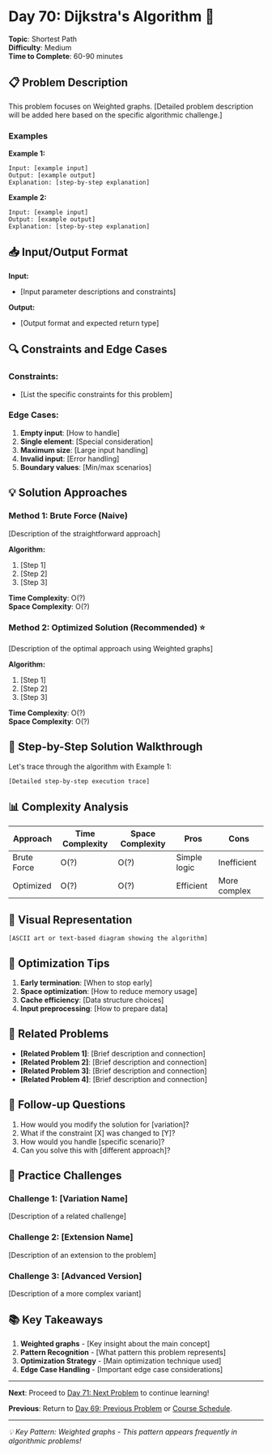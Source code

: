 # Day 70: Dijkstra's Algorithm 🎯

**Topic**: Shortest Path  
**Difficulty**: Medium  
**Time to Complete**: 60-90 minutes

## 📋 Problem Description

This problem focuses on Weighted graphs. [Detailed problem description will be added here based on the specific algorithmic challenge.]

### Examples

**Example 1:**
```
Input: [example input]
Output: [example output]
Explanation: [step-by-step explanation]
```

**Example 2:**
```
Input: [example input]  
Output: [example output]
Explanation: [step-by-step explanation]
```

## 📥 Input/Output Format

**Input:**
- [Input parameter descriptions and constraints]

**Output:**
- [Output format and expected return type]

## 🔍 Constraints and Edge Cases

### Constraints:
- [List the specific constraints for this problem]

### Edge Cases:
1. **Empty input**: [How to handle]
2. **Single element**: [Special consideration]  
3. **Maximum size**: [Large input handling]
4. **Invalid input**: [Error handling]
5. **Boundary values**: [Min/max scenarios]

## 💡 Solution Approaches

### Method 1: Brute Force (Naive)
[Description of the straightforward approach]

**Algorithm:**
1. [Step 1]
2. [Step 2]  
3. [Step 3]

**Time Complexity**: O(?)  
**Space Complexity**: O(?)

### Method 2: Optimized Solution (Recommended) ⭐
[Description of the optimal approach using Weighted graphs]

**Algorithm:**
1. [Step 1]
2. [Step 2]
3. [Step 3]

**Time Complexity**: O(?)  
**Space Complexity**: O(?)

## 🔧 Step-by-Step Solution Walkthrough

Let's trace through the algorithm with Example 1:

```
[Detailed step-by-step execution trace]
```

## 📊 Complexity Analysis

| Approach | Time Complexity | Space Complexity | Pros | Cons |
|----------|----------------|------------------|------|------|
| Brute Force | O(?) | O(?) | Simple logic | Inefficient |
| Optimized | O(?) | O(?) | Efficient | More complex |

## 🎨 Visual Representation

```
[ASCII art or text-based diagram showing the algorithm]
```

## 🚀 Optimization Tips

1. **Early termination**: [When to stop early]
2. **Space optimization**: [How to reduce memory usage]
3. **Cache efficiency**: [Data structure choices]
4. **Input preprocessing**: [How to prepare data]

## 🔗 Related Problems

- **[Related Problem 1]**: [Brief description and connection]
- **[Related Problem 2]**: [Brief description and connection]  
- **[Related Problem 3]**: [Brief description and connection]
- **[Related Problem 4]**: [Brief description and connection]

## 💭 Follow-up Questions

1. How would you modify the solution for [variation]?
2. What if the constraint [X] was changed to [Y]?
3. How would you handle [specific scenario]?
4. Can you solve this with [different approach]?

## 🎯 Practice Challenges

### Challenge 1: [Variation Name]
[Description of a related challenge]

### Challenge 2: [Extension Name]  
[Description of an extension to the problem]

### Challenge 3: [Advanced Version]
[Description of a more complex variant]

## 📚 Key Takeaways

1. **Weighted graphs** - [Key insight about the main concept]
2. **Pattern Recognition** - [What pattern this problem represents]
3. **Optimization Strategy** - [Main optimization technique used]
4. **Edge Case Handling** - [Important edge case considerations]

---

**Next**: Proceed to [Day 71: Next Problem](../day_71/) to continue learning!

**Previous**: Return to [Day 69: Previous Problem](../day_69/) or [Course Schedule](../course_schedule.md).

---
*💡 Key Pattern: Weighted graphs - This pattern appears frequently in algorithmic problems!*